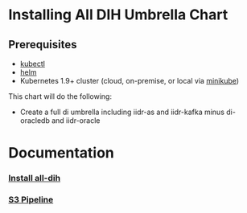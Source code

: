 # Installing All DIH Umbrella Chart

## Prerequisites

* [kubectl](https://kubernetes.io/docs/tasks/tools/install-kubectl/)
* [helm](https://docs.helm.sh/using_helm/#quickstart-guide)
* Kubernetes 1.9+ cluster (cloud, on-premise, or local via [minikube](https://kubernetes.io/docs/setup/minikube/))


This chart will do the following:

* Create a full di umbrella including iidr-as and iidr-kafka minus di-oracledb and iidr-oracle

# Documentation
### [Install all-dih](https://gigaspaces.atlassian.net/l/cp/smn119Mw)
### [S3 Pipeline](https://gigaspaces.atlassian.net/wiki/spaces/DI/pages/1578500097/PAAS+DI+express+flow+from+s3)